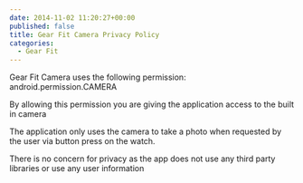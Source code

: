 ```yaml
---
date: 2014-11-02 11:20:27+00:00
published: false
title: Gear Fit Camera Privacy Policy
categories:
  - Gear Fit
---
```


Gear Fit Camera uses the following permission: android.permission.CAMERA

By allowing this permission you are giving the application access to the built in camera

The application only uses the camera to take a photo when requested by the user via button press on the watch.

There is no concern for privacy as the app does not use any third party libraries or use any user information
